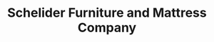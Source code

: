---
title: "Schelider Furniture and Mattress Company"
url: /brenham/schelider-furniture-and-mattress-company/
shop: Möbel
---